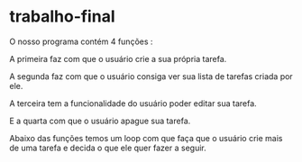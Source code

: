 # trabalho-final

O nosso programa contém 4 funções :

A primeira faz com que o usuário crie a sua própria tarefa.

A segunda faz com que o usuário consiga ver sua lista de tarefas criada por ele.

A terceira tem a funcionalidade do usuário poder editar sua tarefa.


E a quarta com que o usuário apague sua tarefa.

Abaixo das funções temos um loop com que faça que o usuário crie mais de uma tarefa e decida o que ele quer fazer a seguir.
